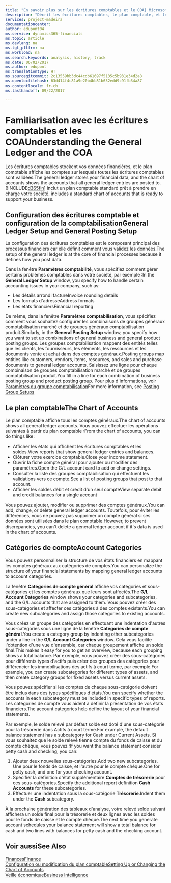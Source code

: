 ```yaml
---
title: "En savoir plus sur les écritures comptables et le COA| Microsoft Docs"
description: "Décrit les écritures comptables, le plan comptable, et les catégories de compte."
services: project-madeira
documentationcenter: 
author: edupont04
ms.service: dynamics365-financials
ms.topic: article
ms.devlang: na
ms.tgt_pltfrm: na
ms.workload: na
ms.search.keywords: analysis, history, track
ms.date: 06/02/2017
ms.author: edupont
ms.translationtype: HT
ms.sourcegitcommit: 2c13559bb3dc44cdb61697f5135c5b931e34d2a8
ms.openlocfilehash: 63d414f4c81a9e20b4bb81b632edd9c91fb34a87
ms.contentlocale: fr-ch
ms.lasthandoff: 09/22/2017

---
```

# <a name="understanding-the-general-ledger-and-the-coa"></a><span data-ttu-id="16889-103">Familiarisation avec les écritures comptables et les COA</span><span class="sxs-lookup"><span data-stu-id="16889-103">Understanding the General Ledger and the COA</span></span>
<span data-ttu-id="16889-104">Les écritures comptables stockent vos données financières, et le plan comptable affiche les comptes sur lesquels toutes les écritures comptables sont validées.</span><span class="sxs-lookup"><span data-stu-id="16889-104">The general ledger stores your financial data, and the chart of accounts shows the accounts that all general ledger entries are posted to.</span></span> [!INCLUDE[d365fin](includes/d365fin_md.md)]<span data-ttu-id="16889-105"> inclut un plan comptable standard prêt à prendre en charge votre société.</span><span class="sxs-lookup"><span data-stu-id="16889-105"> includes a standard chart of accounts that is ready to support your business.</span></span>

## <a name="general-ledger-setup-and-general-posting-setup"></a><span data-ttu-id="16889-106">Configuration des écritures comptable et configuration de la comptabilisation</span><span class="sxs-lookup"><span data-stu-id="16889-106">General Ledger Setup and General Posting Setup</span></span>
<span data-ttu-id="16889-107">La configuration des écritures comptables est le composant principal des processus financiers car elle définit comment vous validez les données.</span><span class="sxs-lookup"><span data-stu-id="16889-107">The setup of the general ledger is at the core of financial processes because it defines how you post data.</span></span>  

<span data-ttu-id="16889-108">Dans la fenêtre **Paramètres comptabilité**, vous spécifiez comment gérer certains problèmes comptables dans votre société, par exemple :</span><span class="sxs-lookup"><span data-stu-id="16889-108">In the **General Ledger Setup** window, you specify how to handle certain accounting issues in your company, such as:</span></span>  

* <span data-ttu-id="16889-109">Les détails arrondi facture</span><span class="sxs-lookup"><span data-stu-id="16889-109">Invoice rounding details</span></span>  
* <span data-ttu-id="16889-110">Les formats d'adresse</span><span class="sxs-lookup"><span data-stu-id="16889-110">Address formats</span></span>  
* <span data-ttu-id="16889-111">Les états financiers</span><span class="sxs-lookup"><span data-stu-id="16889-111">Financial reporting</span></span>  

<span data-ttu-id="16889-112">De même, dans la fenêtre **Paramètres comptabilisation**, vous spécifiez comment vous souhaitez configurer les combinaisons de groupes généraux comptabilisation marché et de groupes généraux comptabilisation produit.</span><span class="sxs-lookup"><span data-stu-id="16889-112">Similarly, in the **General Posting Setup** window, you specify how you want to set up combinations of general business and general product posting groups.</span></span> <span data-ttu-id="16889-113">Les groupes comptabilisation mappent des entités telles que les clients, les fournisseurs, les éléments, les ressources et les documents vente et achat dans des comptes généraux.</span><span class="sxs-lookup"><span data-stu-id="16889-113">Posting groups map entities like customers, vendors, items, resources, and sales and purchase documents to general ledger accounts.</span></span> <span data-ttu-id="16889-114">Saisissez une ligne pour chaque combinaison de groupes comptabilisation marché et de groupes comptabilisation produit.</span><span class="sxs-lookup"><span data-stu-id="16889-114">You fill in a line for each combination of business posting group and product posting group.</span></span> <span data-ttu-id="16889-115">Pour plus d'informations, voir [Paramètres du groupe comptabilisation](finance-posting-groups.md)</span><span class="sxs-lookup"><span data-stu-id="16889-115">For more information, see [Posting Group Setups](finance-posting-groups.md)</span></span>  

## <a name="the-chart-of-accounts"></a><span data-ttu-id="16889-116">Le plan comptable</span><span class="sxs-lookup"><span data-stu-id="16889-116">The Chart of Accounts</span></span>
<span data-ttu-id="16889-117">Le plan comptable affiche tous les comptes généraux.</span><span class="sxs-lookup"><span data-stu-id="16889-117">The chart of accounts shows all general ledger accounts.</span></span> <span data-ttu-id="16889-118">Vous pouvez effectuer les opérations suivantes à partir du plan comptable :</span><span class="sxs-lookup"><span data-stu-id="16889-118">From the chart of accounts, you can do things like:</span></span>  

* <span data-ttu-id="16889-119">Afficher les états qui affichent les écritures comptables et les soldes.</span><span class="sxs-lookup"><span data-stu-id="16889-119">View reports that show general ledger entries and balances.</span></span>  
* <span data-ttu-id="16889-120">Clôturer votre exercice comptable.</span><span class="sxs-lookup"><span data-stu-id="16889-120">Close your income statement.</span></span>  
* <span data-ttu-id="16889-121">Ouvrir la fiche compte général pour ajouter ou modifier des paramètres.</span><span class="sxs-lookup"><span data-stu-id="16889-121">Open the G/L account card to add or change settings.</span></span>  
* <span data-ttu-id="16889-122">Consulter la liste des groupes comptabilisation qui effectuent les validations vers ce compte.</span><span class="sxs-lookup"><span data-stu-id="16889-122">See a list of posting groups that post to that account.</span></span>
* <span data-ttu-id="16889-123">Afficher les soldes débit et crédit d'un seul compte</span><span class="sxs-lookup"><span data-stu-id="16889-123">View separate debit and credit balances for a single account</span></span>  

<span data-ttu-id="16889-124">Vous pouvez ajouter, modifier ou supprimer des comptes généraux.</span><span class="sxs-lookup"><span data-stu-id="16889-124">You can add, change, or delete general ledger accounts.</span></span> <span data-ttu-id="16889-125">Toutefois, pour éviter les différences, vous ne pouvez pas supprimer un compte général si ses données sont utilisées dans le plan comptable.</span><span class="sxs-lookup"><span data-stu-id="16889-125">However, to prevent discrepancies, you can't delete a general ledger account if it's data is used in the chart of accounts.</span></span>  

## <a name="account-categories"></a><span data-ttu-id="16889-126">Catégories de compte</span><span class="sxs-lookup"><span data-stu-id="16889-126">Account Categories</span></span>
<span data-ttu-id="16889-127">Vous pouvez personnaliser la structure de vos états financiers en mappant les comptes généraux aux catégories de comptes.</span><span class="sxs-lookup"><span data-stu-id="16889-127">You can personalize the structure of your financial statements by mapping general ledger accounts to account categories.</span></span>  

<span data-ttu-id="16889-128">La fenêtre **Catégories de compte général** affiche vos catégories et sous-catégories et les comptes généraux que leurs sont affectés.</span><span class="sxs-lookup"><span data-stu-id="16889-128">The **G/L Account Categories** window shows your categories and subcategories, and the G/L accounts that are assigned to them.</span></span> <span data-ttu-id="16889-129">Vous pouvez créer des sous-catégories et affecter ces catégories à des comptes existants.</span><span class="sxs-lookup"><span data-stu-id="16889-129">You can create new subcategories and assign those categories to existing accounts.</span></span>  

<span data-ttu-id="16889-130">Vous créez un groupe des catégories en effectuant une indentation d'autres sous-catégories sous une ligne de la fenêtre **Catégories de compte général**.</span><span class="sxs-lookup"><span data-stu-id="16889-130">You create a category group by indenting other subcategories under a line in the **G/L Account Categories** window.</span></span> <span data-ttu-id="16889-131">Cela vous facilite l'obtention d'une vue d'ensemble, car chaque groupement affiche un solde final.</span><span class="sxs-lookup"><span data-stu-id="16889-131">This makes it easy for you to get an overview, because each grouping shows a total balance.</span></span> <span data-ttu-id="16889-132">Par exemple, vous pouvez créer des sous-catégories pour différents types d'actifs puis créer des groupes des catégories pour différencier les immobilisations des actifs à court terme, par exemple.</span><span class="sxs-lookup"><span data-stu-id="16889-132">For example, you can create subcategories for different types of assets, and then create category groups for fixed assets versus current assets.</span></span>  

<span data-ttu-id="16889-133">Vous pouvez spécifier si les comptes de chaque sous-catégorie doivent être inclus dans des types spécifiques d'états.</span><span class="sxs-lookup"><span data-stu-id="16889-133">You can specify whether the accounts in each subcategory must be included in specific types of reports.</span></span> <span data-ttu-id="16889-134">Les catégories de compte vous aident à définir la présentation de vos états financiers.</span><span class="sxs-lookup"><span data-stu-id="16889-134">The account categories help define the layout of your financial statements.</span></span>  

<span data-ttu-id="16889-135">Par exemple, le solde relevé par défaut solde est doté d'une sous-catégorie pour la trésorerie dans Actifs à court terme.</span><span class="sxs-lookup"><span data-stu-id="16889-135">For example, the default balance statement has a subcategory for Cash under Current Assets.</span></span> <span data-ttu-id="16889-136">Si vous souhaitez que le solde relevé tienne compte du fonds de caisse et du compte chèque, vous pouvez :</span><span class="sxs-lookup"><span data-stu-id="16889-136">If you want the balance statement consider petty cash and checking, you can:</span></span>  

1. <span data-ttu-id="16889-137">Ajouter deux nouvelles sous-catégories.</span><span class="sxs-lookup"><span data-stu-id="16889-137">Add two new subcategories.</span></span> <span data-ttu-id="16889-138">Une pour le fonds de caisse, et l'autre pour le compte chèque.</span><span class="sxs-lookup"><span data-stu-id="16889-138">One for petty cash, and one for your checking account.</span></span>  
2. <span data-ttu-id="16889-139">Spécifier la définition d'état supplémentaire **Comptes de trésorerie** pour ces sous-catégories.</span><span class="sxs-lookup"><span data-stu-id="16889-139">Specify the additional report definition **Cash Accounts** for these subcategories.</span></span>  
3. <span data-ttu-id="16889-140">Effectuer une indentation sous la sous-catégorie **Trésorerie**.</span><span class="sxs-lookup"><span data-stu-id="16889-140">Indent them under the **Cash** subcategory.</span></span>  

<span data-ttu-id="16889-141">À la prochaine génération des tableaux d'analyse, votre relevé solde suivant affichera un solde final pour la trésorerie et deux lignes avec les soldes pour le fonds de caisse et le compte chèque.</span><span class="sxs-lookup"><span data-stu-id="16889-141">The next time you generate account schedules your balance statement will show a total balance for cash and two lines with balances for petty cash and the checking account.</span></span>  

## <a name="see-also"></a><span data-ttu-id="16889-142">Voir aussi</span><span class="sxs-lookup"><span data-stu-id="16889-142">See Also</span></span>
[<span data-ttu-id="16889-143">Finances</span><span class="sxs-lookup"><span data-stu-id="16889-143">Finance</span></span>](finance.md)  
[<span data-ttu-id="16889-144">Configuration ou modification du plan comptable</span><span class="sxs-lookup"><span data-stu-id="16889-144">Setting Up or Changing the Chart of Accounts</span></span>](finance-setup-chart-accounts.md)  
[<span data-ttu-id="16889-145">Veille économique</span><span class="sxs-lookup"><span data-stu-id="16889-145">Business Intelligence</span></span>](bi.md)  

